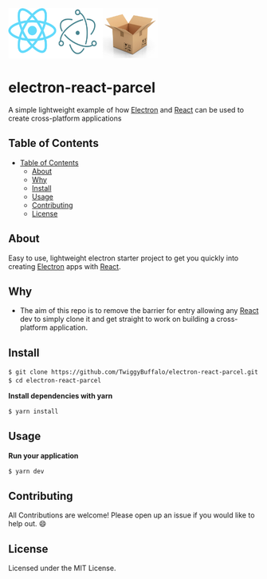 <img src="src/banner.png" alt="electron-react-parcel" height="100" width="300">

# electron-react-parcel
A simple lightweight example of how [Electron](https://electronjs.org/) and [React](https://recatjs.org/) can be used to create cross-platform applications

## Table of Contents

- [Table of Contents](#table-of-contents)
  - [About](#about)
  - [Why](#why)
  - [Install](#install)
  - [Usage](#usage)
  - [Contributing](#contributing)
  - [License](#license)


## About

Easy to use, lightweight electron starter project to get you quickly into creating [Electron](https://electronjs.org/) apps with [React](https://recatjs.org/).

## Why

- The aim of this repo is to remove the barrier for entry allowing any [React](https://recatjs.org/) dev to simply clone it and get straight to work on building a cross-platform application.

## Install

```sh
$ git clone https://github.com/TwiggyBuffalo/electron-react-parcel.git
$ cd electron-react-parcel
```

**Install dependencies with yarn**

```sh
$ yarn install
```

## Usage

**Run your application**

```sh
$ yarn dev
```

## Contributing

All Contributions are welcome! Please open up an issue if you would like to help out. :smile:

## License

Licensed under the MIT License.

